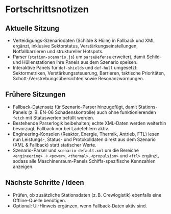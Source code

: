 # Fortschrittsnotizen

## Aktuelle Sitzung
- Verteidigungs-Szenariodaten (Schilde & Hülle) in Fallback und XML ergänzt, inklusive Sektorstatus, Verstärkungseinstellungen, Notfallbarrieren und struktureller Hotspots.
- Parser (`station-scenario.js`) um `parseDefense` erweitert, damit Schild- und Hüllenstationen ihre Panels aus dem Szenario speisen.
- Interaktive Panels für `def-shields` und `def-hull` umgesetzt: Sektormetriken, Verstärkungssteuerung, Barrieren, taktische Prioritäten, Schott-/Verstrebungsübersichten sowie Resonanzwarnungen.

## Frühere Sitzungen
- Fallback-Datensatz für Szenario-Parser hinzugefügt, damit Stations-Panels (z. B. EN-06 Schadenskontrolle) auch ohne funktionierenden `fetch` mit Statuswerten befüllt werden.
- Bestehende Parserlogik beibehalten; echte XML-Daten werden weiterhin bevorzugt, Fallback nur bei Ladefehlern aktiv.
- Engineering-Konsolen (Reaktor, Energie, Thermik, Antrieb, FTL) lesen nun Leistungs-, Status- und Protokolldaten direkt aus dem Szenario (XML & Fallback) statt statischer Werte.
- Szenario-Parser und `scenario-default.xml` um die Bereiche `<engineering>` → `<power>`, `<thermal>`, `<propulsion>` und `<ftl>` ergänzt, sodass alle Maschinenraum-Panels Schiffs-spezifische Kennzahlen anzeigen.

## Nächste Schritte / Ideen
- Prüfen, ob zusätzliche Stationsdaten (z. B. Crewlogistik) ebenfalls eine Offline-Quelle benötigen.
- Optional: UI-Hinweis ergänzen, wenn Fallback-Daten aktiv sind.
